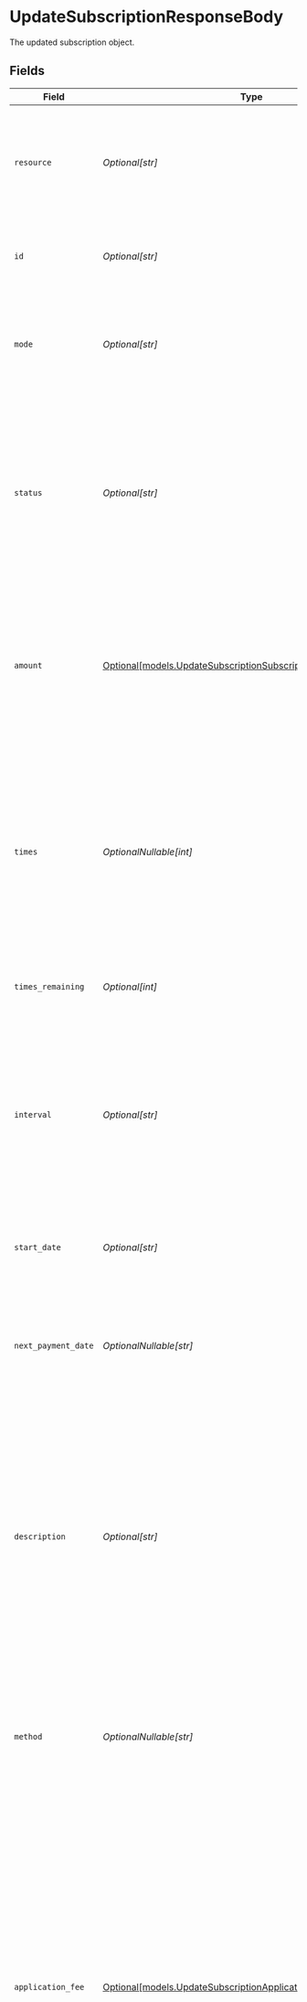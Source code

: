 # UpdateSubscriptionResponseBody

The updated subscription object.


## Fields

| Field                                                                                                                                                                                                                                                                                                                                                    | Type                                                                                                                                                                                                                                                                                                                                                     | Required                                                                                                                                                                                                                                                                                                                                                 | Description                                                                                                                                                                                                                                                                                                                                              | Example                                                                                                                                                                                                                                                                                                                                                  |
| -------------------------------------------------------------------------------------------------------------------------------------------------------------------------------------------------------------------------------------------------------------------------------------------------------------------------------------------------------- | -------------------------------------------------------------------------------------------------------------------------------------------------------------------------------------------------------------------------------------------------------------------------------------------------------------------------------------------------------- | -------------------------------------------------------------------------------------------------------------------------------------------------------------------------------------------------------------------------------------------------------------------------------------------------------------------------------------------------------- | -------------------------------------------------------------------------------------------------------------------------------------------------------------------------------------------------------------------------------------------------------------------------------------------------------------------------------------------------------- | -------------------------------------------------------------------------------------------------------------------------------------------------------------------------------------------------------------------------------------------------------------------------------------------------------------------------------------------------------- |
| `resource`                                                                                                                                                                                                                                                                                                                                               | *Optional[str]*                                                                                                                                                                                                                                                                                                                                          | :heavy_minus_sign:                                                                                                                                                                                                                                                                                                                                       | Indicates the response contains a subscription object. Will always contain the string `subscription` for this endpoint.                                                                                                                                                                                                                                  |                                                                                                                                                                                                                                                                                                                                                          |
| `id`                                                                                                                                                                                                                                                                                                                                                     | *Optional[str]*                                                                                                                                                                                                                                                                                                                                          | :heavy_minus_sign:                                                                                                                                                                                                                                                                                                                                       | The identifier uniquely referring to this subscription. Example: `sub_rVKGtNd6s3`.                                                                                                                                                                                                                                                                       | sub_5B8cwPMGnU                                                                                                                                                                                                                                                                                                                                           |
| `mode`                                                                                                                                                                                                                                                                                                                                                   | *Optional[str]*                                                                                                                                                                                                                                                                                                                                          | :heavy_minus_sign:                                                                                                                                                                                                                                                                                                                                       | Whether this entity was created in live mode or in test mode.<br/><br/>Possible values: `live` `test`                                                                                                                                                                                                                                                    | live                                                                                                                                                                                                                                                                                                                                                     |
| `status`                                                                                                                                                                                                                                                                                                                                                 | *Optional[str]*                                                                                                                                                                                                                                                                                                                                          | :heavy_minus_sign:                                                                                                                                                                                                                                                                                                                                       | The subscription's current status is directly related to the status of the underlying customer or mandate that is enabling the subscription.<br/><br/>Possible values: `pending` `active` `canceled` `suspended` `completed`                                                                                                                             | active                                                                                                                                                                                                                                                                                                                                                   |
| `amount`                                                                                                                                                                                                                                                                                                                                                 | [Optional[models.UpdateSubscriptionSubscriptionsAmount]](../models/updatesubscriptionsubscriptionsamount.md)                                                                                                                                                                                                                                             | :heavy_minus_sign:                                                                                                                                                                                                                                                                                                                                       | The amount for each individual payment that is charged with this subscription. For example, for a monthly subscription of €10, the subscription amount should be set to €10.                                                                                                                                                                             |                                                                                                                                                                                                                                                                                                                                                          |
| `times`                                                                                                                                                                                                                                                                                                                                                  | *OptionalNullable[int]*                                                                                                                                                                                                                                                                                                                                  | :heavy_minus_sign:                                                                                                                                                                                                                                                                                                                                       | Total number of payments for the subscription. Once this number of payments is reached, the subscription is considered completed.<br/><br/>Test mode subscriptions will get canceled automatically after 10 payments.                                                                                                                                    | 6                                                                                                                                                                                                                                                                                                                                                        |
| `times_remaining`                                                                                                                                                                                                                                                                                                                                        | *Optional[int]*                                                                                                                                                                                                                                                                                                                                          | :heavy_minus_sign:                                                                                                                                                                                                                                                                                                                                       | Number of payments left for the subscription.                                                                                                                                                                                                                                                                                                            | 5                                                                                                                                                                                                                                                                                                                                                        |
| `interval`                                                                                                                                                                                                                                                                                                                                               | *Optional[str]*                                                                                                                                                                                                                                                                                                                                          | :heavy_minus_sign:                                                                                                                                                                                                                                                                                                                                       | Interval to wait between payments, for example `1 month` or `14 days`.<br/><br/>The maximum interval is one year (`12 months`, `52 weeks`, or `365 days`).<br/><br/>Possible values: `... days` `... weeks` `... months`                                                                                                                                 | 1 month                                                                                                                                                                                                                                                                                                                                                  |
| `start_date`                                                                                                                                                                                                                                                                                                                                             | *Optional[str]*                                                                                                                                                                                                                                                                                                                                          | :heavy_minus_sign:                                                                                                                                                                                                                                                                                                                                       | The start date of the subscription in `YYYY-MM-DD` format.                                                                                                                                                                                                                                                                                               | 2025-01-01                                                                                                                                                                                                                                                                                                                                               |
| `next_payment_date`                                                                                                                                                                                                                                                                                                                                      | *OptionalNullable[str]*                                                                                                                                                                                                                                                                                                                                  | :heavy_minus_sign:                                                                                                                                                                                                                                                                                                                                       | The date of the next scheduled payment in `YYYY-MM-DD` format. If the subscription has been completed or canceled, this parameter will not be returned.                                                                                                                                                                                                  | 2025-01-01                                                                                                                                                                                                                                                                                                                                               |
| `description`                                                                                                                                                                                                                                                                                                                                            | *Optional[str]*                                                                                                                                                                                                                                                                                                                                          | :heavy_minus_sign:                                                                                                                                                                                                                                                                                                                                       | The subscription's description will be used as the description of the resulting individual payments and so showing up on the bank statement of the consumer.<br/><br/>**Please note:** the description needs to be unique for the Customer in case it has multiple active subscriptions.                                                                 | Subscription of streaming channel                                                                                                                                                                                                                                                                                                                        |
| `method`                                                                                                                                                                                                                                                                                                                                                 | *OptionalNullable[str]*                                                                                                                                                                                                                                                                                                                                  | :heavy_minus_sign:                                                                                                                                                                                                                                                                                                                                       | The payment method used for this subscription. If omitted, any of the customer's valid mandates may be used.<br/><br/>Possible values: `creditcard` `directdebit` `paypal`                                                                                                                                                                               | paypal                                                                                                                                                                                                                                                                                                                                                   |
| `application_fee`                                                                                                                                                                                                                                                                                                                                        | [Optional[models.UpdateSubscriptionApplicationFee]](../models/updatesubscriptionapplicationfee.md)                                                                                                                                                                                                                                                       | :heavy_minus_sign:                                                                                                                                                                                                                                                                                                                                       | With Mollie Connect you can charge fees on payments that your app is processing on behalf of other Mollie merchants.<br/><br/>Setting an application fee on the subscription will ensure this fee is charged on each individual payment.<br/><br/>Refer to the `applicationFee` parameter on the [Get payment endpoint](get-payment) documentation for more information. |                                                                                                                                                                                                                                                                                                                                                          |
| `metadata`                                                                                                                                                                                                                                                                                                                                               | [OptionalNullable[models.UpdateSubscriptionSubscriptionsMetadata]](../models/updatesubscriptionsubscriptionsmetadata.md)                                                                                                                                                                                                                                 | :heavy_minus_sign:                                                                                                                                                                                                                                                                                                                                       | Provide any data you like, for example a string or a JSON object. We will save the data alongside the entity. Whenever you fetch the entity with our API, we will also include the metadata. You can use up to approximately 1kB.<br/><br/>Any metadata added to the subscription will be automatically forwarded to the payments generated for it.      |                                                                                                                                                                                                                                                                                                                                                          |
| `webhook_url`                                                                                                                                                                                                                                                                                                                                            | *Optional[str]*                                                                                                                                                                                                                                                                                                                                          | :heavy_minus_sign:                                                                                                                                                                                                                                                                                                                                       | We will call this URL for any payment status changes of payments resulting from this subscription.<br/><br/>This webhook will receive **all** events for the subscription's payments. This may include payment failures as well. Be sure to verify the payment's subscription ID and its status.                                                         | https://example.com/webhook                                                                                                                                                                                                                                                                                                                              |
| `customer_id`                                                                                                                                                                                                                                                                                                                                            | *Optional[str]*                                                                                                                                                                                                                                                                                                                                          | :heavy_minus_sign:                                                                                                                                                                                                                                                                                                                                       | The customer this subscription belongs to.                                                                                                                                                                                                                                                                                                               | cst_5B8cwPMGnU                                                                                                                                                                                                                                                                                                                                           |
| `mandate_id`                                                                                                                                                                                                                                                                                                                                             | *OptionalNullable[str]*                                                                                                                                                                                                                                                                                                                                  | :heavy_minus_sign:                                                                                                                                                                                                                                                                                                                                       | The mandate used for this subscription, if any.                                                                                                                                                                                                                                                                                                          | mdt_5B8cwPMGnU                                                                                                                                                                                                                                                                                                                                           |
| `created_at`                                                                                                                                                                                                                                                                                                                                             | *Optional[str]*                                                                                                                                                                                                                                                                                                                                          | :heavy_minus_sign:                                                                                                                                                                                                                                                                                                                                       | The entity's date and time of creation, in [ISO 8601](https://en.wikipedia.org/wiki/ISO_8601) format.                                                                                                                                                                                                                                                    | 2024-03-20T09:13:37.0Z                                                                                                                                                                                                                                                                                                                                   |
| `canceled_at`                                                                                                                                                                                                                                                                                                                                            | *OptionalNullable[str]*                                                                                                                                                                                                                                                                                                                                  | :heavy_minus_sign:                                                                                                                                                                                                                                                                                                                                       | The subscription's date and time of cancellation, in ISO 8601 format. This parameter is omitted if the subscription is not canceled (yet).                                                                                                                                                                                                               | 2025-01-01T13:10:19.0Z                                                                                                                                                                                                                                                                                                                                   |
| `links`                                                                                                                                                                                                                                                                                                                                                  | [Optional[models.UpdateSubscriptionLinks]](../models/updatesubscriptionlinks.md)                                                                                                                                                                                                                                                                         | :heavy_minus_sign:                                                                                                                                                                                                                                                                                                                                       | An object with several relevant URLs. Every URL object will contain an `href` and a `type` field.                                                                                                                                                                                                                                                        |                                                                                                                                                                                                                                                                                                                                                          |